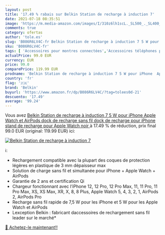 ```yaml
---
layout: post
title: '17.49 % rabais sur Belkin Station de recharge à induction 7'
date: 2021-07-18 08:35:51
image: 'https://m.media-amazon.com/images/I/310z6lh1scL._SL500_._SL400_.jpg'
comments: true
category: ofertas
author: 'tole.es'
slug: 'B086R6LV4C-fr Belkin Station de recharge à induction 7 5 W pour iPhone...'
sku: 'B086R6LV4C-fr'
tags: [ 'Accessoires pour montres connectées','Accessoires téléphones portables','Chargeurs pour téléphones portables','Chargeurs à induction pour téléphones portables','High-Tech','Stations de charge pour montres connectées','Téléphones portables et accessoires','belkin', ]
actualPrice: 99.0 EUR
currency: EUR
price: 99.0
comparePrice: 119.99 EUR
prodname: 'Belkin Station de recharge à induction 7 5 W pour iPhone  Apple Watch et AirPods  dock de recharge sans fil  dock de recharge pour iPhone  stand de recharge pour Apple Watch  noir '
country: 'fr'
flag: '🇫🇷'
brand: 'Belkin'
buyurl: 'https://www.amazon.fr/dp/B086R6LV4C/?tag=tolees0d-21'
descuento: '17.49'
average: '99.24'
---
```


Vous avez [Belkin Station de recharge à induction 7 5 W pour iPhone  Apple Watch et AirPods  dock de recharge sans fil  dock de recharge pour iPhone  stand de recharge pour Apple Watch  noir ](https://www.amazon.fr/dp/B086R6LV4C/?tag=tolees0d-21)  à  17.49 % de réduction, prix final  99.0 EUR (original: 119.99 EUR) ici:

[![Belkin Station de recharge à induction 7](https://m.media-amazon.com/images/I/310z6lh1scL._SL500_._SL400_.jpg)](https://www.amazon.fr/dp/B086R6LV4C/?tag=tolees0d-21)

ℹ️:

- Rechargement compatible avec la plupart des coques de protection légères en plastique de 3 mm dépaisseur max
- Solution de charge sans fil et simultanée pour iPhone + Apple Watch + AirPods
- Garantie de 2 ans et certification Qi
- Chargeur fonctionnant avec l’iPhone 12, 12 Pro, 12 Pro Max, 11, 11 Pro, 11 Pro Max, XS, XS Max, XR, X, 8, 8 Plus, Apple Watch 5, 4, 3, 2, 1, AirPods 2, AirPods Pro
- Recharge sans fil rapide de 7,5 W pour les iPhone et 5 W pour les Apple Watch et AirPods
- Lexception Belkin : fabricant daccessoires de rechargement sans fil leader sur le marché*

[🛒 Achetez-le maintenant!!](https://www.amazon.fr/dp/B086R6LV4C/?tag=tolees0d-21)
